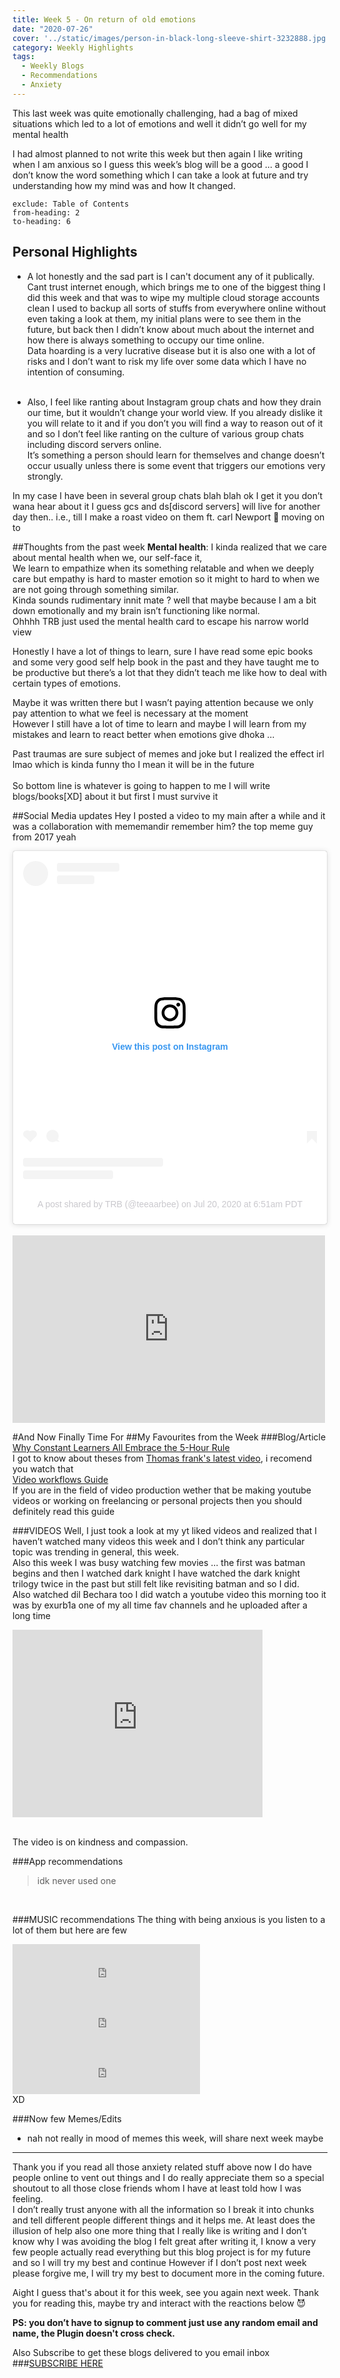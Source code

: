 ```yaml
---
title: Week 5 - On return of old emotions  
date: "2020-07-26"
cover: '../static/images/person-in-black-long-sleeve-shirt-3232888.jpg'
category: Weekly Highlights
tags:
  - Weekly Blogs 
  - Recommendations 
  - Anxiety
---
```

This last week was quite emotionally challenging, had a bag of mixed situations which led to a lot of emotions and well it didn’t go well for my mental health

I had almost planned to not write this week but then again I like writing when I am anxious so I guess this week’s blog will be a good … a good I don’t know the word something which I can take a look at future and try understanding how my mind was and how It changed.

```toc
exclude: Table of Contents
from-heading: 2
to-heading: 6
```



## Personal Highlights
- A lot honestly and the sad part is I can't document any of it publically.
    <br>Cant trust internet enough, which brings me to one of the biggest thing I did this week and that was to wipe my multiple cloud storage accounts clean I used to backup all sorts of stuffs from everywhere online without even taking a look at them, my initial plans were to see them in the future, but back then I didn’t know about much about the internet and how there is always something to occupy our time online.
<br>Data hoarding is a very lucrative disease but it is also one with a lot of risks and I don’t want to risk my life over some data which I have no intention of consuming.
<br></br>

- Also, I feel like ranting about Instagram group chats and how they drain our time, but it wouldn’t change your world view. If you already dislike it you will relate to it and if you don’t you will find a way to reason out of it and so I don’t feel like ranting on the culture of various group chats including discord servers online. 
<br>It’s something a person should learn for themselves and change doesn’t occur usually unless there is some event that triggers our emotions very strongly.

In my case I have been in several group chats blah blah ok I get it you don’t wana hear about it I guess gcs and ds[discord servers] will live for another day then.. i.e., till I make a roast video on them ft. carl Newport 👿 moving on to

##Thoughts from the past week
**Mental health**: I kinda realized that we care about mental health when we, our self-face it, 
<br>We learn to empathize when its something relatable and when we deeply care but empathy is hard to master emotion so it might to hard to when we are not going through something similar.
<br> Kinda sounds rudimentary innit mate ? well that maybe because I am a bit down emotionally and my brain isn’t functioning like normal.
<br>Ohhhh TRB just used the mental health card to escape his narrow world view 

 Honestly I have a lot of things to learn, sure I have read some epic books and some very good self help book in the past and they have taught me to be productive but there’s a lot that they didn’t teach me like how to deal with certain types of emotions.

Maybe it was written there but I wasn’t paying attention because we only pay attention to what we feel is necessary at the moment
<br>However I still have a lot of time to learn and maybe I will learn from my mistakes and learn to react better when emotions give dhoka … 

Past traumas are sure subject of memes and joke but I realized the effect irl lmao which is kinda funny tho I mean it will be in the future  
<br>   So bottom line is whatever is going to happen to me I will write blogs/books[XD] about it but first I must survive it 

##Social Media updates
Hey I posted a video to my main after a while and it was a collaboration with mememandir remember him? the top meme guy from 2017 yeah <br>
<blockquote class="instagram-media" data-instgrm-permalink="https://www.instagram.com/p/CC3b-eYlPJj/?utm_source=ig_embed&amp;utm_campaign=loading" data-instgrm-version="12" style=" background:#FFF; border:0; border-radius:3px; box-shadow:0 0 1px 0 rgba(0,0,0,0.5),0 1px 10px 0 rgba(0,0,0,0.15); margin: 1px; max-width:540px; min-width:326px; padding:0; width:99.375%; width:-webkit-calc(100% - 2px); width:calc(100% - 2px);"><div style="padding:16px;"> <a href="https://www.instagram.com/p/CC3b-eYlPJj/?utm_source=ig_embed&amp;utm_campaign=loading" style=" background:#FFFFFF; line-height:0; padding:0 0; text-align:center; text-decoration:none; width:100%;" target="_blank"> <div style=" display: flex; flex-direction: row; align-items: center;"> <div style="background-color: #F4F4F4; border-radius: 50%; flex-grow: 0; height: 40px; margin-right: 14px; width: 40px;"></div> <div style="display: flex; flex-direction: column; flex-grow: 1; justify-content: center;"> <div style=" background-color: #F4F4F4; border-radius: 4px; flex-grow: 0; height: 14px; margin-bottom: 6px; width: 100px;"></div> <div style=" background-color: #F4F4F4; border-radius: 4px; flex-grow: 0; height: 14px; width: 60px;"></div></div></div><div style="padding: 19% 0;"></div> <div style="display:block; height:50px; margin:0 auto 12px; width:50px;"><svg width="50px" height="50px" viewBox="0 0 60 60" version="1.1" xmlns="https://www.w3.org/2000/svg" xmlns:xlink="https://www.w3.org/1999/xlink"><g stroke="none" stroke-width="1" fill="none" fill-rule="evenodd"><g transform="translate(-511.000000, -20.000000)" fill="#000000"><g><path d="M556.869,30.41 C554.814,30.41 553.148,32.076 553.148,34.131 C553.148,36.186 554.814,37.852 556.869,37.852 C558.924,37.852 560.59,36.186 560.59,34.131 C560.59,32.076 558.924,30.41 556.869,30.41 M541,60.657 C535.114,60.657 530.342,55.887 530.342,50 C530.342,44.114 535.114,39.342 541,39.342 C546.887,39.342 551.658,44.114 551.658,50 C551.658,55.887 546.887,60.657 541,60.657 M541,33.886 C532.1,33.886 524.886,41.1 524.886,50 C524.886,58.899 532.1,66.113 541,66.113 C549.9,66.113 557.115,58.899 557.115,50 C557.115,41.1 549.9,33.886 541,33.886 M565.378,62.101 C565.244,65.022 564.756,66.606 564.346,67.663 C563.803,69.06 563.154,70.057 562.106,71.106 C561.058,72.155 560.06,72.803 558.662,73.347 C557.607,73.757 556.021,74.244 553.102,74.378 C549.944,74.521 548.997,74.552 541,74.552 C533.003,74.552 532.056,74.521 528.898,74.378 C525.979,74.244 524.393,73.757 523.338,73.347 C521.94,72.803 520.942,72.155 519.894,71.106 C518.846,70.057 518.197,69.06 517.654,67.663 C517.244,66.606 516.755,65.022 516.623,62.101 C516.479,58.943 516.448,57.996 516.448,50 C516.448,42.003 516.479,41.056 516.623,37.899 C516.755,34.978 517.244,33.391 517.654,32.338 C518.197,30.938 518.846,29.942 519.894,28.894 C520.942,27.846 521.94,27.196 523.338,26.654 C524.393,26.244 525.979,25.756 528.898,25.623 C532.057,25.479 533.004,25.448 541,25.448 C548.997,25.448 549.943,25.479 553.102,25.623 C556.021,25.756 557.607,26.244 558.662,26.654 C560.06,27.196 561.058,27.846 562.106,28.894 C563.154,29.942 563.803,30.938 564.346,32.338 C564.756,33.391 565.244,34.978 565.378,37.899 C565.522,41.056 565.552,42.003 565.552,50 C565.552,57.996 565.522,58.943 565.378,62.101 M570.82,37.631 C570.674,34.438 570.167,32.258 569.425,30.349 C568.659,28.377 567.633,26.702 565.965,25.035 C564.297,23.368 562.623,22.342 560.652,21.575 C558.743,20.834 556.562,20.326 553.369,20.18 C550.169,20.033 549.148,20 541,20 C532.853,20 531.831,20.033 528.631,20.18 C525.438,20.326 523.257,20.834 521.349,21.575 C519.376,22.342 517.703,23.368 516.035,25.035 C514.368,26.702 513.342,28.377 512.574,30.349 C511.834,32.258 511.326,34.438 511.181,37.631 C511.035,40.831 511,41.851 511,50 C511,58.147 511.035,59.17 511.181,62.369 C511.326,65.562 511.834,67.743 512.574,69.651 C513.342,71.625 514.368,73.296 516.035,74.965 C517.703,76.634 519.376,77.658 521.349,78.425 C523.257,79.167 525.438,79.673 528.631,79.82 C531.831,79.965 532.853,80.001 541,80.001 C549.148,80.001 550.169,79.965 553.369,79.82 C556.562,79.673 558.743,79.167 560.652,78.425 C562.623,77.658 564.297,76.634 565.965,74.965 C567.633,73.296 568.659,71.625 569.425,69.651 C570.167,67.743 570.674,65.562 570.82,62.369 C570.966,59.17 571,58.147 571,50 C571,41.851 570.966,40.831 570.82,37.631"></path></g></g></g></svg></div><div style="padding-top: 8px;"> <div style=" color:#3897f0; font-family:Arial,sans-serif; font-size:14px; font-style:normal; font-weight:550; line-height:18px;"> View this post on Instagram</div></div><div style="padding: 12.5% 0;"></div> <div style="display: flex; flex-direction: row; margin-bottom: 14px; align-items: center;"><div> <div style="background-color: #F4F4F4; border-radius: 50%; height: 12.5px; width: 12.5px; transform: translateX(0px) translateY(7px);"></div> <div style="background-color: #F4F4F4; height: 12.5px; transform: rotate(-45deg) translateX(3px) translateY(1px); width: 12.5px; flex-grow: 0; margin-right: 14px; margin-left: 2px;"></div> <div style="background-color: #F4F4F4; border-radius: 50%; height: 12.5px; width: 12.5px; transform: translateX(9px) translateY(-18px);"></div></div><div style="margin-left: 8px;"> <div style=" background-color: #F4F4F4; border-radius: 50%; flex-grow: 0; height: 20px; width: 20px;"></div> <div style=" width: 0; height: 0; border-top: 2px solid transparent; border-left: 6px solid #f4f4f4; border-bottom: 2px solid transparent; transform: translateX(16px) translateY(-4px) rotate(30deg)"></div></div><div style="margin-left: auto;"> <div style=" width: 0px; border-top: 8px solid #F4F4F4; border-right: 8px solid transparent; transform: translateY(16px);"></div> <div style=" background-color: #F4F4F4; flex-grow: 0; height: 12px; width: 16px; transform: translateY(-4px);"></div> <div style=" width: 0; height: 0; border-top: 8px solid #F4F4F4; border-left: 8px solid transparent; transform: translateY(-4px) translateX(8px);"></div></div></div> <div style="display: flex; flex-direction: column; flex-grow: 1; justify-content: center; margin-bottom: 24px;"> <div style=" background-color: #F4F4F4; border-radius: 4px; flex-grow: 0; height: 14px; margin-bottom: 6px; width: 224px;"></div> <div style=" background-color: #F4F4F4; border-radius: 4px; flex-grow: 0; height: 14px; width: 144px;"></div></div></a><p style=" color:#c9c8cd; font-family:Arial,sans-serif; font-size:14px; line-height:17px; margin-bottom:0; margin-top:8px; overflow:hidden; padding:8px 0 7px; text-align:center; text-overflow:ellipsis; white-space:nowrap;"><a href="https://www.instagram.com/p/CC3b-eYlPJj/?utm_source=ig_embed&amp;utm_campaign=loading" style=" color:#c9c8cd; font-family:Arial,sans-serif; font-size:14px; font-style:normal; font-weight:normal; line-height:17px; text-decoration:none;" target="_blank">A post shared by TRB (@teeaarbee)</a> on <time style=" font-family:Arial,sans-serif; font-size:14px; line-height:17px;" datetime="2020-07-20T13:51:06+00:00">Jul 20, 2020 at 6:51am PDT</time></p></div></blockquote> <script async src="//www.instagram.com/embed.js"></script>
<br>
<iframe width="500" height="300" src="https://www.youtube.com/embed/0REzUzFU_4I" frameborder="0" allow="accelerometer; autoplay; encrypted-media; gyroscope; picture-in-picture" allowfullscreen></iframe>

#And Now Finally Time For 
##My Favourites from the Week 
###Blog/Article
[Why Constant Learners All Embrace the 5-Hour Rule](http://michaeldsimmons.com/why-constant-learners-all-embrace-the-5-hour-rule-mm09/)
<br>I got to know about theses from [Thomas frank's latest video](https://youtu.be/27fQl4oRlBI), i recomend you watch that 
<br>
[Video workflows Guide](https://workflow.frame.io/)
<br>If you are in the field of video production wether that be making youtube videos or working on freelancing or personal projects then you should definitely read this guide

###VIDEOS
Well, I just took a look at my yt liked videos and realized that I haven’t watched many videos this week and I don’t think any particular topic was trending in general, this week. 
<br>Also this week I was busy watching few movies … the first was batman begins and then I watched dark knight I have watched the dark knight trilogy twice in the past but still felt like revisiting batman and so I did.
<br>Also watched dil Bechara too 
I did watch a youtube video this morning too it was by exurb1a one of my all time fav channels and he uploaded after a long time <br>
<iframe width="400" height="300" src="https://www.youtube.com/embed/DJiGuFCzaFo" frameborder="0" allow="accelerometer; autoplay; encrypted-media; gyroscope; picture-in-picture" allowfullscreen></iframe>

<br>The video is on kindness and compassion.
 
###App recommendations
> idk never used one
<br>

###MUSIC recommendations
The thing with being anxious is you listen to a lot of them but here are few <br>
<iframe src="https://open.spotify.com/embed/track/3WlbeuhfRSqU7ylK2Ui5U7" width="300" height="80" frameborder="0" allowtransparency="true" allow="encrypted-media"></iframe>
<br>
<iframe src="https://open.spotify.com/embed/track/3qrdLVOClRU4yPkcXZ7c5u" width="300" height="80" frameborder="0" allowtransparency="true" allow="encrypted-media"></iframe>
<br>
<iframe src="https://open.spotify.com/embed/track/1efijqlrOBjfrk54rvaCjC" width="300" height="80" frameborder="0" allowtransparency="true" allow="encrypted-media"></iframe> 
<br> XD

###Now few Memes/Edits 
- nah not really in mood of memes this week, will share next week maybe

--------------
Thank you if you read all those anxiety related stuff above now I do have people online to vent out things and I do really appreciate them so a special shoutout to all those close friends whom I have at least told how I was feeling. 
<br>I don’t really trust anyone with all the information so I break it into chunks and tell different people different things and it helps me. At least does the illusion of help also one more thing that I really like is writing and I don’t know why I was avoiding the blog I felt great after writing it, I know a very few people actually read everything but this blog project is for my future and so I will try my best and continue 
However if I don’t post next week please forgive me, I will try my best to document more in the coming future.

Aight I guess that's about it for this week, see you again next week. Thank you for reading this, maybe try and interact with the reactions below 😈

**PS: you don’t have to signup to comment just use any random email and name, the Plugin doesn't cross check.**

Also Subscribe to get these blogs delivered to you email inbox
###[SUBSCRIBE HERE](https://teeaarbee.com/#blog)

<script async src="https://instagram.com/static/bundles/es6/EmbedSDK.js/47c7ec92d91e.js"></script>
